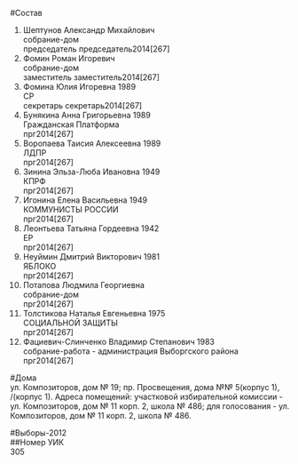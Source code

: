 #Состав  
1. Шептунов Александр Михайлович  
    собрание-дом  
    председатель председатель2014[267]  
2. Фомин Роман Игоревич  
    собрание-дом  
    заместитель заместитель2014[267]  
3. Фомина Юлия Игоревна 1989  
    СР  
    секретарь секретарь2014[267]  
4. Бунякина Анна Григорьевна 1989  
    Гражданская Платформа  
    прг2014[267]  
5. Воропаева Таисия Алексеевна 1989  
    ЛДПР  
    прг2014[267]  
6. Зинина Эльза-Люба Ивановна 1949  
    КПРФ  
    прг2014[267]  
7. Игонина Елена Васильевна 1949  
    КОММУНИСТЫ РОССИИ  
    прг2014[267]  
8. Леонтьева Татьяна Гордеевна 1942  
    ЕР  
    прг2014[267]  
9. Неуймин Дмитрий Викторович 1981  
    ЯБЛОКО  
    прг2014[267]  
10. Потапова Людмила Георгиевна  
    собрание-дом  
    прг2014[267]  
11. Толстикова Наталья Евгеньевна 1975  
    СОЦИАЛЬНОЙ ЗАЩИТЫ  
    прг2014[267]  
12. Фациевич-Слинченко Владимир Степанович 1983  
    собрание-работа - администрация Выборгского района  
    прг2014[267]  
  
#Дома  
ул. Композиторов, дом № 19; пр. Просвещения, дома №№ 5(корпус 1), /(корпус 1). Адреса помещений: участковой избирательной комиссии - ул. Композиторов, дом № 11 корп. 2, школа № 486; для голосования - ул. Композиторов, дом № 11 корп. 2, школа № 486.  
  
#Выборы-2012  
##Номер УИК  
305  
